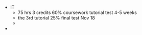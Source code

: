 - IT
	- 75 hrs 3 credits 60% coursework tutorial test 4-5 weeks
	- the 3rd tutorial 25% final test Nov 18
	-
-